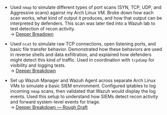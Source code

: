 - Used `nmap` to simulate different types of port scans (SYN, TCP, UDP, and Aggressive scans) against my Arch Linux VM. Broke down how each scan works, what kind of output it produces, and how that output can be interpreted by defenders. This scan was later tied into a Wazuh lab to test detection of recon activity.<br>
  → [Deeper Breadown](/notes/expanded/cyber_tools/NMAP_Writeup.md)

- Used `ncat` to simulate raw TCP connections, open listening ports, and basic file transfer behavior. Demonstrated how these behaviors are used in reverse shells and data exfiltration, and explained how defenders might detect this kind of traffic. Used in coordination with `tcpdump` for visibility and logging tests. <br>
  → [Deeper Breakdown](/notes/expanded/cyber_tools/NCAT_Writeup.md)

- Set up Wazuh Manager and Wazuh Agent across separate Arch Linux VMs to simulate a basic SIEM environment. Configured iptables to log incoming `nmap` scans, then validated that Wazuh would display the log events. Used this setup to understand how SIEMs detect recon activity and forward system-level events for triage. <br>
  → [Deeper Breakdown — Rough Draft](/notes/expanded/cyber_tools/Wazuh_Writeup.md)


